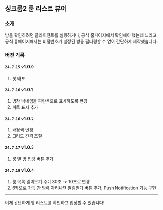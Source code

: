 ## 싱크룸2 룸 리스트 뷰어

### 소개
방을 확인하려면 클라이언트를 실행하거나, 공식 홈페이지에서 확인해야 했는데 느리고 공식 홈페이지에서는 비밀번호가 설정된 방을 필터링할 수 없어 간단하게 제작했습니다.

### 버전 기록

#### `24.7.15` v1.0.0
1. 첫 배포

#### `24.7.16` v1.0.1
1. 방장 닉네임을 파란색으로 표시하도록 변경
2. 파트 표시 추가

#### `24.7.16` v1.0.2
1. 배경색 변경
2. 그리드 간격 조절

#### `24.7.17` v1.0.3
1. 룸 별 방 입장 버튼 추가

#### `24.7.19` v1.0.4
1. 룸 목록 읽어오기 주기 30초 -> 10초로 변경
2. 6명으로 가득 찬 방에 자리나면 알림받기 버튼 추가, Push Notification 기능 구현
---

이제 간단하게 방 리스트를 확인하고 입장할 수 있습니다!

